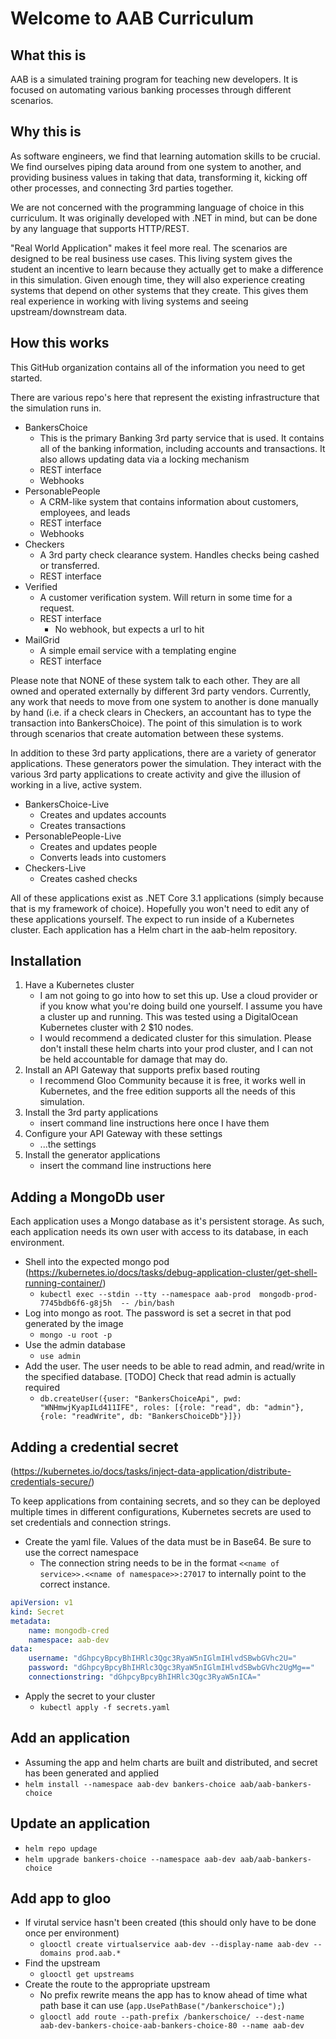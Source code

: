 # Welcome to AAB Curriculum

## What this is

AAB is a simulated training program for teaching new developers. It is focused on automating various banking processes through different scenarios. 

## Why this is

As software engineers, we find that learning automation skills to be crucial. We find ourselves piping data around from one system to another, and providing business values in taking that data, transforming it, kicking off other processes, and connecting 3rd parties together. 

We are not concerned with the programming language of choice in this curriculum. It was originally developed with .NET in mind, but can be done by any language that supports HTTP/REST.

"Real World Application" makes it feel more real. The scenarios are designed to be real business use cases. This living system gives the student an incentive to learn because they actually get to make a difference in this simulation. Given enough time, they will also experience creating systems that depend on other systems that they create. This gives them real experience in working with living systems and seeing upstream/downstream data.

## How this works

This GitHub organization contains all of the information you need to get started. 

There are various repo's here that represent the existing infrastructure that the simulation runs in. 

- BankersChoice
    - This is the primary Banking 3rd party service that is used. It contains all of the banking information, including accounts and transactions. It also allows updating data via a locking mechanism 
    - REST interface
    - Webhooks
- PersonablePeople
    - A CRM-like system that contains information about customers, employees, and leads
    - REST interface
    - Webhooks
- Checkers
    - A 3rd party check clearance system. Handles checks being cashed or transferred.
    - REST interface
- Verified
    - A customer verification system. Will return in some time for a request.
    - REST interface
        - No webhook, but expects a url to hit
- MailGrid
    - A simple email service with a templating engine
    - REST interface

Please note that NONE of these system talk to each other. They are all owned and operated externally by different 3rd party vendors. Currently, any work that needs to move from one system to another is done manually by hand (i.e. if a check clears in Checkers, an accountant has to type the transaction into BankersChoice). The point of this simulation is to work through scenarios that create automation between these systems. 

In addition to these 3rd party applications, there are a variety of generator applications. These generators power the simulation. They interact with the various 3rd party applications to create activity and give the illusion of working in a live, active system.

- BankersChoice-Live
    - Creates and updates accounts
    - Creates transactions
- PersonablePeople-Live
    - Creates and updates people
    - Converts leads into customers
- Checkers-Live
    - Creates cashed checks

All of these applications exist as .NET Core 3.1 applications (simply because that is my framework of choice). Hopefully you won't need to edit any of these applications yourself. The expect to run inside of a Kubernetes cluster. Each application has a Helm chart in the aab-helm repository. 

## Installation

1. Have a Kubernetes cluster
    - I am not going to go into how to set this up. Use a cloud provider or if you know what you're doing build one yourself. I assume you have a cluster up and running. This was tested using a DigitalOcean Kubernetes cluster with 2 $10 nodes.
    - I would recommend a dedicated cluster for this simulation. Please don't install these helm charts into your prod cluster, and I can not be held accountable for damage that may do.
1. Install an API Gateway that supports prefix based routing
    - I recommend Gloo Community because it is free, it works well in Kubernetes, and the free edition supports all the needs of this simulation.
1. Install the 3rd party applications
    - <TODO> insert command line instructions here once I have them
1. Configure your API Gateway with these settings
    - <TODO> ...the settings
1. Install the generator applications
    - <TODO> insert the command line instructions here
    
## Adding a MongoDb user

Each application uses a Mongo database as it's persistent storage. As such, each application needs its own user with access to its database, in each environment.

- Shell into the expected mongo pod (https://kubernetes.io/docs/tasks/debug-application-cluster/get-shell-running-container/)
    - `kubectl exec --stdin --tty --namespace aab-prod  mongodb-prod-7745bdb6f6-g8j5h  -- /bin/bash`
- Log into mongo as root. The password is set a secret in that pod generated by the image
    - `mongo -u root -p`
- Use the admin database
    - `use admin`
- Add the user. The user needs to be able to read admin, and read/write in the specified database. [TODO] Check that read admin is actually required
    - `db.createUser({user: "BankersChoiceApi", pwd: "WNHmwjKyapILd411IFE", roles: [{role: "read", db: "admin"},{role: "readWrite", db: "BankersChoiceDb"}]})`

## Adding a credential secret

(https://kubernetes.io/docs/tasks/inject-data-application/distribute-credentials-secure/)

To keep applications from containing secrets, and so they can be deployed multiple times in different configurations, Kubernetes secrets are used to set credentials and connection strings.

- Create the yaml file. Values of the data must be in Base64. Be sure to use the correct namespace
  - The connection string needs to be in the format `<<name of service>>.<<name of namespace>>:27017` to internally point to the correct instance.

```yaml
apiVersion: v1
kind: Secret
metadata:
    name: mongodb-cred
    namespace: aab-dev
data:
    username: "dGhpcyBpcyBhIHRlc3Qgc3RyaW5nIGlmIHlvdSBwbGVhc2U="
    password: "dGhpcyBpcyBhIHRlc3Qgc3RyaW5nIGlmIHlvdSBwbGVhc2UgMg=="
    connectionstring: "dGhpcyBpcyBhIHRlc3Qgc3RyaW5nICA="
```

- Apply the secret to your cluster
    - `kubectl apply -f secrets.yaml`


## Add an application

- Assuming the app and helm charts are built and distributed, and secret has been generated and applied
- `helm install --namespace aab-dev bankers-choice aab/aab-bankers-choice`

## Update an application
- `helm repo updage`
- `helm upgrade bankers-choice --namespace aab-dev aab/aab-bankers-choice`

## Add app to gloo

- If virutal service hasn't been created (this should only have to be done once per environment)
    - `glooctl create virtualservice aab-dev --display-name aab-dev --domains prod.aab.*`
- Find the upstream
    - `glooctl get upstreams`
- Create the route to the appropriate upstream
    - No prefix rewrite means the app has to know ahead of time what path base it can use (`app.UsePathBase("/bankerschoice");`)
    - `glooctl add route --path-prefix /bankerschoice/ --dest-name aab-dev-bankers-choice-aab-bankers-choice-80 --name aab-dev`
